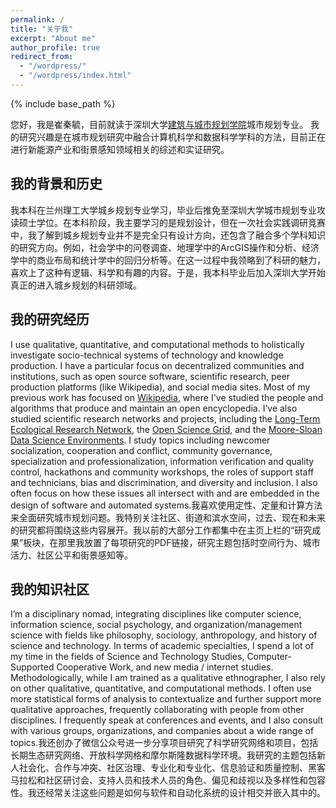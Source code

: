 ```yaml
---
permalink: /
title: "关于我"
excerpt: "About me"
author_profile: true
redirect_from: 
  - "/wordpress/"
  - "/wordpress/index.html"
---
```


{% include base_path %}

您好，我是崔秦毓，目前就读于深圳大学[建筑与城市规划学院](https://saup.szu.edu.cn/)城市规划专业。 我的研究兴趣是在城市规划研究中融合计算机科学和数据科学学科的方法，目前正在进行新能源产业和街景感知领域相关的综述和实证研究。

## 我的背景和历史
我本科在兰州理工大学城乡规划专业学习，毕业后推免至深圳大学城市规划专业攻读硕士学位。在本科阶段，我主要学习的是规划设计，但在一次社会实践调研竞赛中，我了解到城乡规划专业并不是完全只有设计方向，还包含了融合多个学科知识的研究方向。例如，社会学中的问卷调查、地理学中的ArcGIS操作和分析、经济学中的商业布局和统计学中的回归分析等。在这一过程中我领略到了科研的魅力，喜欢上了这种有逻辑、科学和有趣的内容。于是，我本科毕业后加入深圳大学开始真正的进入城乡规划的科研领域。

## 我的研究经历
I use qualitative, quantitative, and computational methods to holistically investigate socio-technical systems of technology and knowledge production. I have a particular focus on decentralized communities and institutions, such as open source software, scientific research, peer production platforms (like Wikipedia), and social media sites. Most of my previous work has focused on [Wikipedia](http://enwp.org/Wikipedia), where I've studied the people and algorithms that produce and maintain an open encyclopedia. I’ve also studied scientific research networks and projects, including the [Long-Term Ecological Research Network](https://lternet.edu/), the [Open Science Grid](https://www.opensciencegrid.org/), and the [Moore-Sloan Data Science Environments](http://msdse.org/). I study topics including newcomer socialization, cooperation and conflict, community governance, specialization and professionalization, information verification and quality control, hackathons and community workshops, the roles of support staff and technicians, bias and discrimination, and diversity and inclusion. I also often focus on how these issues all intersect with and are embedded in the design of software and automated systems.我喜欢使用定性、定量和计算方法来全面研究城市规划问题。我特别关注社区、街道和滨水空间，过去、现在和未来的研究都将围绕这些内容展开。我以前的大部分工作都集中在主页上栏的“研究成果”板块，在那里我放置了每项研究的PDF链接，研究主题包括时空间行为、城市活力、社区公平和街景感知等。

## 我的知识社区
I’m a disciplinary nomad, integrating disciplines like computer science, information science, social psychology, and organization/management science with fields like philosophy, sociology, anthropology, and history of science and technology. In terms of academic specialties, I spend a lot of my time in the fields of Science and Technology Studies, Computer-Supported Cooperative Work, and new media / internet studies. Methodologically, while I am trained as a qualitative ethnographer, I also rely on other qualitative, quantitative, and computational methods. I often use more statistical forms of analysis to contextualize and further support more qualitative approaches, frequently collaborating with people from other disciplines. I frequently speak at conferences and events, and I also consult with various groups, organizations, and companies about a wide range of topics.我还创办了微信公众号进一步分享项目研究了科学研究网络和项目，包括长期生态研究网络、开放科学网格和摩尔斯隆数据科学环境。我研究的主题包括新人社会化、合作与冲突、社区治理、专业化和专业化、信息验证和质量控制、黑客马拉松和社区研讨会、支持人员和技术人员的角色、偏见和歧视以及多样性和包容性。我还经常关注这些问题是如何与软件和自动化系统的设计相交并嵌入其中的。
